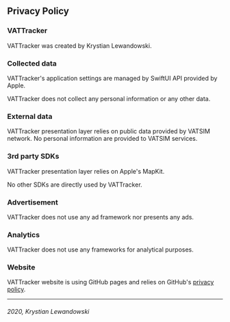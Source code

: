 ## Privacy Policy

### VATTracker

VATTracker was created by Krystian Lewandowski.

### Collected data

VATTracker's application settings are managed by SwiftUI API provided by Apple.

VATTracker does not collect any personal information or any other data.

### External data

VATTracker presentation layer relies on public data provided by VATSIM network.
No personal information are provided to VATSIM services.

### 3rd party SDKs

VATTracker presentation layer relies on Apple's MapKit.

No other SDKs are directly used by VATTracker.

### Advertisement

VATTracker does not use any ad framework nor presents any ads.

### Analytics

VATTracker does not use any frameworks for analytical purposes.

### Website

VATTracker website is using GitHub pages and relies on GitHub's [privacy policy](https://github.com/site/privacy).  

---
###### 2020, Krystian Lewandowski
